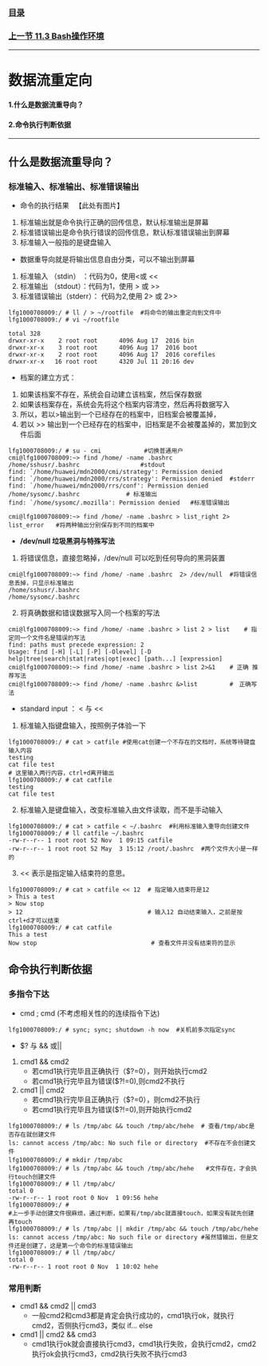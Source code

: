 ### [目录](https://github.com/Letitmiss/Linux-learning/blob/master/README.md)
### [上一节  11.3 Bash操作环境](https://github.com/Letitmiss/Linux-learning/edit/master/blog/11.3bash.md)
----
# 数据流重定向

#### 1.什么是数据流重导向？
#### 2.命令执行判断依据
----

## 什么是数据流重导向？

### 标准输入、标准输出、标准错误输出
 * 命令的执行结果   
   【此处有图片】   
 1. 标准输出就是命令执行正确的回传信息，默认标准输出是屏幕
 2. 标准错误输出是命令执行错误的回传信息，默认标准错误输出到屏幕
 3. 标准输入一般指的是键盘输入
 
 * 数据重导向就是将输出信息自由分类，可以不输出到屏幕
 1. 标准输入 （stdin） ：代码为0，使用<或 <<
 2. 标准输出 （stdout）：代码为1，使用 > 或 >>
 3. 标准错误输出（stderr）： 代码为2,使用 2> 或 2>>
 ````
lfg1000708009:/ # ll / > ~/rootfile  #将命令的输出重定向到文件中
lfg1000708009:/ # vi ~/rootfile 

total 328
drwxr-xr-x    2 root root      4096 Aug 17  2016 bin
drwxr-xr-x    3 root root      4096 Aug 17  2016 boot
drwxr-xr-x    2 root root      4096 Aug 17  2016 corefiles
drwxr-xr-x   16 root root      4320 Jul 11 20:16 dev
````
* 档案的建立方式：
1. 如果该档案不存在，系统会自动建立该档案，然后保存数据
2. 如果该档案存在，系统会先将这个档案内容清空，然后再将数据写入
3. 所以，若以>输出到一个已经存在的档案中，旧档案会被覆盖掉，
4. 若以 >> 输出到一个已经存在的档案中，旧档案是不会被覆盖掉的，累加到文件后面
````
lfg1000708009:/ # su - cmi            #切换普通用户
cmi@lfg1000708009:~> find /home/ -name .bashrc  
/home/sshusr/.bashrc                 #stdout
find: `/home/huawei/mdn2000/cmi/strategy': Permission denied
find: `/home/huawei/mdn2000/rrs/strategy': Permission denied  #stderr
find: `/home/huawei/mdn2000/rrs/conf': Permission denied
/home/sysomc/.bashrc             # 标准输出
find: `/home/sysomc/.mozilla': Permission denied   #标准错误输出

cmi@lfg1000708009:~> find /home/ -name .bashrc > list_right 2> list_error　　#将两种输出分别保存到不同的档案中
````
* **/dev/null 垃圾黑洞与特殊写法**
1. 将错误信息，直接忽略掉，/dev/null 可以吃到任何导向的黑洞装置
````
cmi@lfg1000708009:~> find /home/ -name .bashrc  2> /dev/null  #将错误信息丢掉，只显示标准输出
/home/sshusr/.bashrc
/home/sysomc/.bashrc
````
2. 将真确数据和错误数据写入同一个档案的写法
````
cmi@lfg1000708009:~> find /home/ -name .bashrc > list 2 > list    # 指定同一个文件名是错误的写法 
find: paths must precede expression: 2
Usage: find [-H] [-L] [-P] [-Olevel] [-D help|tree|search|stat|rates|opt|exec] [path...] [expression]
cmi@lfg1000708009:~> find /home/ -name .bashrc > list 2>&1    # 正确 推荐写法
cmi@lfg1000708009:~> find /home/ -name .bashrc &>list         #　正确写法
````
* standard input ： < 与 <<
1. 标准输入指键盘输入，按照例子体验一下
````
lfg1000708009:/ # cat > catfile #使用cat创建一个不存在的文档时，系统等待键盘输入内容
testing 
cat file test    
# 这里输入两行内容，ctrl+d离开输出
lfg1000708009:/ # cat catfile 
testing
cat file test
````
2. 标准输入是键盘输入，改变标准输入由文件读取，而不是手动输入
````
lfg1000708009:/ # cat > catfile < ~/.bashrc  #利用标准输入重导向创建文件
lfg1000708009:/ # ll catfile ~/.bashrc 
-rw-r--r-- 1 root root 52 Nov  1 09:15 catfile
-rw-r--r-- 1 root root 52 May  3 15:12 /root/.bashrc  #两个文件大小是一样的
````
3. << 表示是指定输入结束符的意思。
````
lfg1000708009:/ # cat > catfile << 12  # 指定输入结束符是12
> This a test
> Now stop
> 12                                   # 输入12 自动结束输入，之前是按ctrl+d才可以结束
lfg1000708009:/ # cat catfile      
This a test
Now stop                                # 查看文件并没有结束符的显示

````

## 命令执行判断依据

### 多指令下达
* cmd ; cmd (不考虑相关性的的连续指令下达)
```
lfg1000708009:/ # sync; sync; shutdown -h now  #关机前多次指定sync
````
* $? 与 && 或||
1. cmd1 && cmd2 
   * 若cmd1执行完毕且正确执行（$?=0），则开始执行cmd2
   * 若cmd1执行完毕且为错误($?!=0),则cmd2不执行
2. cmd1 || cmd2
   * 若cmd1执行完毕且正确执行（$?=0），则cmd2不执行
   * 若cmd1执行完毕且为错误($?!=0),则开始执行cmd2
````
lfg1000708009:/ # ls /tmp/abc && touch /tmp/abc/hehe  # 查看/tmp/abc是否存在就创建文件
ls: cannot access /tmp/abc: No such file or directory  #不存在不会创建文件
lfg1000708009:/ # mkdir /tmp/abc 　　　
lfg1000708009:/ # ls /tmp/abc && touch /tmp/abc/hehe　　#文件存在，才会执行touch创建文件　
lfg1000708009:/ # ll /tmp/abc/
total 0
-rw-r--r-- 1 root root 0 Nov  1 09:56 hehe
lfg1000708009:/ # 
#上一步手动创建文件很麻烦，通过判断，如果有/tmp/abc就直接touch，如果没有就先创建再touch
lfg1000708009:/ # ls /tmp/abc || mkdir /tmp/abc && touch /tmp/abc/hehe 
ls: cannot access /tmp/abc: No such file or directory #虽然错输出，但是文件还是创建了，这是第一个命令的标准错误输出
lfg1000708009:/ # ll /tmp/abc/
total 0
-rw-r--r-- 1 root root 0 Nov  1 10:02 hehe
````
### 常用判断
* cmd1 && cmd2 || cmd3 
   * 一般cmd2和cmd3都是肯定会执行成功的，cmd1执行ok，就执行cmd2，否侧执行cmd3，类似 if... else 
* cmd1 || cmd2 && cmd3  
   * cmd1执行ok就会直接执行cmd3，cmd1执行失败，会执行cmd2，cmd2执行ok会执行cmd3，cmd2执行失败不执行cmd3



